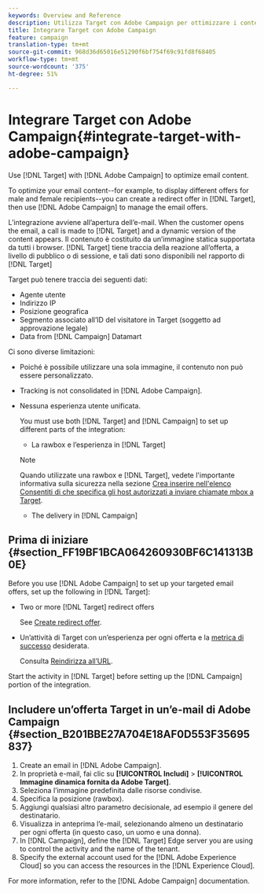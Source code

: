 ```yaml
---
keywords: Overview and Reference
description: Utilizza Target con Adobe Campaign per ottimizzare i contenuti delle e-mail.
title: Integrare Target con Adobe Campaign
feature: campaign
translation-type: tm+mt
source-git-commit: 968d36d65016e51290f6bf754f69c91fd8f68405
workflow-type: tm+mt
source-wordcount: '375'
ht-degree: 51%

---
```



# Integrare Target con Adobe Campaign{#integrate-target-with-adobe-campaign}

Use [!DNL Target] with [!DNL Adobe Campaign] to optimize email content.

To optimize your email content--for example, to display different offers for male and female recipients--you can create a redirect offer in [!DNL Target], then use [!DNL Adobe Campaign] to manage the email offers.

L’integrazione avviene all’apertura dell’e-mail. When the customer opens the email, a call is made to [!DNL Target] and a dynamic version of the content appears. Il contenuto è costituito da un’immagine statica supportata da tutti i browser. [!DNL Target] tiene traccia della reazione all’offerta, a livello di pubblico o di sessione, e tali dati sono disponibili nel rapporto di [!DNL Target]

Target può tenere traccia dei seguenti dati:

* Agente utente
* Indirizzo IP
* Posizione geografica
* Segmento associato all’ID del visitatore in Target (soggetto ad approvazione legale)
* Data from [!DNL Campaign] Datamart

Ci sono diverse limitazioni:

* Poiché è possibile utilizzare una sola immagine, il contenuto non può essere personalizzato.
* Tracking is not consolidated in [!DNL Adobe Campaign].
* Nessuna esperienza utente unificata.

   You must use both [!DNL Target] and [!DNL Campaign] to set up different parts of the integration:

   * La rawbox e l’esperienza in [!DNL Target]
   >[!NOTE]
   >
   >Quando utilizzate una rawbox e [!DNL Target], vedete l&#39;importante informativa sulla sicurezza nella sezione [Crea inserire nell&#39;elenco Consentiti di  che specifica gli host autorizzati a inviare chiamate mbox a Target](/help/administrating-target/hosts.md#allowlist).

   * The delivery in [!DNL Campaign]



## Prima di iniziare {#section_FF19BF1BCA064260930BF6C141313B0E}

Before you use [!DNL Adobe Campaign] to set up your targeted email offers, set up the following in [!DNL Target]:

* Two or more [!DNL Target] redirect offers

   See [Create redirect offer](/help/c-experiences/c-manage-content/offer-redirect.md).
* Un’attività di Target con un’esperienza per ogni offerta e la [metrica di successo](/help/c-activities/r-success-metrics/success-metrics.md) desiderata.

   Consulta [Reindirizza all’URL](/help/c-experiences/c-visual-experience-composer/redirect-offer.md).

Start the activity in [!DNL Target] before setting up the [!DNL Campaign] portion of the integration.

## Includere un’offerta Target in un’e-mail di Adobe Campaign {#section_B201BBE27A704E18AF0D553F35695837}

1. Create an email in [!DNL Adobe Campaign].
1. In proprietà e-mail, fai clic su **[!UICONTROL Includi]** > **[!UICONTROL Immagine dinamica fornita da Adobe Target]**.
1. Seleziona l’immagine predefinita dalle risorse condivise.
1. Specifica la posizione (rawbox).
1. Aggiungi qualsiasi altro parametro decisionale, ad esempio il genere del destinatario.
1. Visualizza in anteprima l’e-mail, selezionando almeno un destinatario per ogni offerta (in questo caso, un uomo e una donna).
1. In [!DNL Campaign], define the [!DNL Target] Edge server you are using to control the activity and the name of the tenant.
1. Specify the external account used for the [!DNL Adobe Experience Cloud] so you can access the resources in the [!DNL Experience Cloud].

For more information, refer to the [!DNL Adobe Campaign] documentation.

